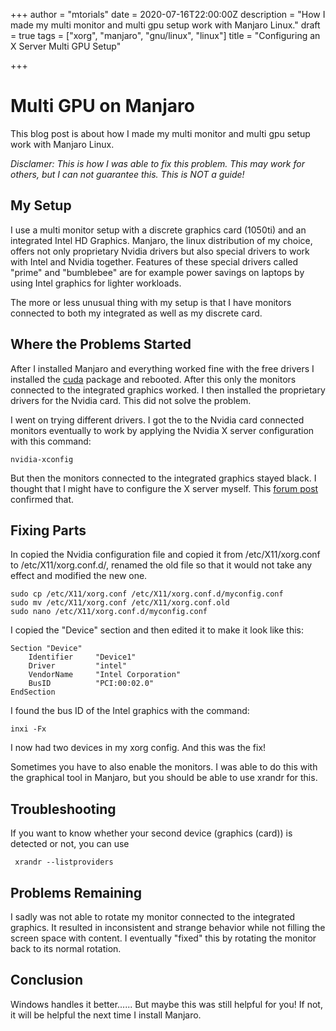 +++
author = "mtorials"
date = 2020-07-16T22:00:00Z
description = "How I made my multi monitor and multi gpu setup work with Manjaro Linux."
draft = true
tags = ["xorg", "manjaro", "gnu/linux", "linux"]
title = "Configuring an X Server Multi GPU Setup"

+++
# Multi GPU on Manjaro

This blog post is about how I made my multi monitor and multi gpu setup work with Manjaro Linux.

_Disclamer: This is how I was able to fix this problem. This may work for others, but I can not guarantee this. This is NOT a guide!_

## My Setup

I use a multi monitor setup with a discrete graphics card (1050ti) and an integrated Intel HD Graphics. Manjaro, the linux distribution of my choice, offers not only proprietary Nvidia drivers but also special drivers to work with Intel and Nvidia together. Features of these special drivers called "prime" and "bumblebee" are for example power savings on laptops by using Intel graphics for lighter workloads.

The more or less unusual thing with my setup is that I have monitors connected to both my integrated as well as my discrete card.

## Where the Problems Started

After I installed Manjaro and everything worked fine with the free drivers I installed the [cuda](https://en.wikipedia.org/wiki/CUDA) package and rebooted. After this only the monitors connected to the integrated graphics worked. I then installed the proprietary drivers for the Nvidia card. This did not solve the problem.

I went on trying different drivers. I got the to the Nvidia card connected monitors eventually to work by applying the Nvidia X server configuration with this command:

    nvidia-xconfig

But then the monitors connected to the integrated graphics stayed black. I thought that I might have to configure the X server myself. This [forum post](https://forum.manjaro.org/t/how-to-add-a-second-monitor-connected-to-the-integrated-graphics-card-not-the-dedicated-one/107158) confirmed that.

## Fixing Parts

In copied the Nvidia configuration file and copied it from /etc/X11/xorg.conf to /etc/X11/xorg.conf.d/, renamed the old file so that it would not take any effect and modified the new one.

    sudo cp /etc/X11/xorg.conf /etc/X11/xorg.conf.d/myconfig.conf
    sudo mv /etc/X11/xorg.conf /etc/X11/xorg.conf.old
    sudo nano /etc/X11/xorg.conf.d/myconfig.conf

I copied the "Device" section and then edited it to make it look like this:

    Section "Device"
        Identifier     "Device1"
        Driver         "intel"
        VendorName     "Intel Corporation"
        BusID          "PCI:00:02.0"
    EndSection

I found the bus ID of the Intel graphics with the command:

    inxi -Fx

I now had two devices in my xorg config. And this was the fix!

Sometimes you have to also enable the monitors. I was able to do this with the graphical tool in Manjaro, but you should be able to use xrandr for this.

## Troubleshooting

If you want to know whether your second device (graphics (card)) is detected or not, you can use

     xrandr --listproviders

## Problems Remaining

I sadly was not able to rotate my monitor connected to the integrated graphics. It resulted in inconsistent and strange behavior while not filling the screen space with content. I eventually "fixed" this by rotating the monitor back to its normal rotation.

## Conclusion

Windows handles it better...... But maybe this was still helpful for you! If not, it will be helpful the next time I install Manjaro.
